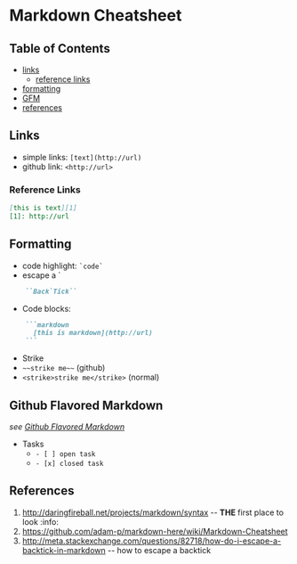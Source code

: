 Markdown Cheatsheet
===================

## Table of Contents
* [links](#links)
  * [reference links](#reference-links)
* [formatting](#formatting)
* [GFM](#github-flavored-markdown)
* [references](#references)

## Links

+ simple links: `[text](http://url)`
+ github link: `<http://url>`

### Reference Links

```markdown
[this is text][1]
[1]: http://url
```
 
## Formatting

+ code highlight: `` `code` ``
+ escape a \`
```markdown
    ``Back`Tick``
```
+ Code blocks:
```markdown
    ```markdown
      [this is markdown](http://url)
    ```
```
+ Strike
 + `~~strike me~~` (github)
 + `<strike>strike me</strike>` (normal)
 
## Github Flavored Markdown
_see [Github Flavored Markdown](https://help.github.com/articles/github-flavored-markdown/)_

+ Tasks 
  + `- [ ] open task`
  + `- [x] closed task`
 
## References

1. <http://daringfireball.net/projects/markdown/syntax> -- __THE__ first place to look :info:
2. <https://github.com/adam-p/markdown-here/wiki/Markdown-Cheatsheet>
3. <http://meta.stackexchange.com/questions/82718/how-do-i-escape-a-backtick-in-markdown> -- how to escape a backtick
